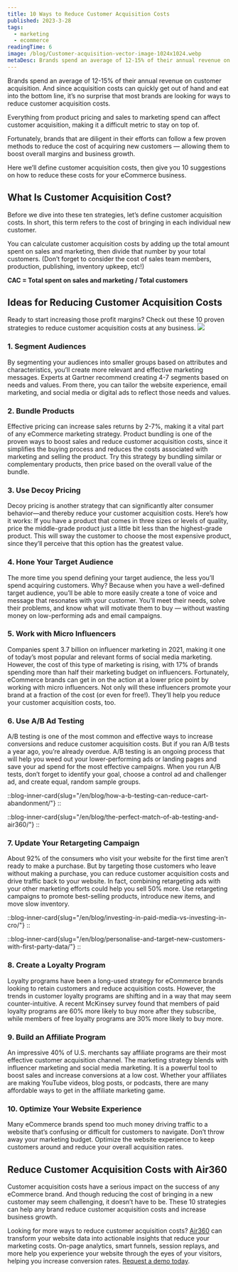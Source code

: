```yaml
---
title: 10 Ways to Reduce Customer Acquisition Costs
published: 2023-3-28
tags: 
  - marketing
  - ecommerce
readingTime: 6
image: /blog/Customer-acquisition-vector-image-1024x1024.webp
metaDesc: Brands spend an average of 12-15% of their annual revenue on customer acquisition. And since acquisition costs can quickly get out of hand and eat into the bottom line, it’s no surprise that most brands are looking for ways to reduce customer acquisition costs.
---
```


Brands spend an average of 12-15% of their annual revenue on customer acquisition. And since acquisition costs can quickly get out of hand and eat into the bottom line, it’s no surprise that most brands are looking for ways to reduce customer acquisition costs.

Everything from product pricing and sales to marketing spend can affect customer acquisition, making it a difficult metric to stay on top of.

Fortunately, brands that are diligent in their efforts can follow a few proven methods to reduce the cost of acquiring new customers — allowing them to boost overall margins and business growth. 

Here we’ll define customer acquisition costs, then give you 10 suggestions on how to reduce these costs for your eCommerce business.

## What Is Customer Acquisition Cost?
Before we dive into these ten strategies, let’s define customer acquisition costs. In short, this term refers to the cost of bringing in each individual new customer.

You can calculate customer acquisition costs by adding up the total amount spent on sales and marketing, then divide that number by your total customers. (Don’t forget to consider the cost of sales team members, production, publishing, inventory upkeep, etc!)

**CAC = Total spent on sales and marketing / Total customers**
## Ideas for Reducing Customer Acquisition Costs
Ready to start increasing those profit margins? Check out these 10 proven strategies to reduce customer acquisition costs at any business.
![](/blog/personas-ecommerce.webp)

### 1. Segment Audiences
By segmenting your audiences into smaller groups based on attributes and characteristics, you’ll create more relevant and effective marketing messages. Experts at Gartner recommend creating 4-7 segments based on needs and values. From there, you can tailor the website experience, email marketing, and social media or digital ads to reflect those needs and values.

### 2. Bundle Products
Effective pricing can increase sales returns by 2-7%, making it a vital part of any eCommerce marketing strategy. Product bundling is one of the proven ways to boost sales and reduce customer acquisition costs, since it simplifies the buying process and reduces the costs associated with marketing and selling the product. Try this strategy by bundling similar or complementary products, then price based on the overall value of the bundle.

### 3. Use Decoy Pricing
Decoy pricing is another strategy that can significantly alter consumer behavior—and thereby reduce your customer acquisition costs. Here’s how it works: If you have a product that comes in three sizes or levels of quality, price the middle-grade product just a little bit less than the highest-grade product. This will sway the customer to choose the most expensive product, since they’ll perceive that this option has the greatest value.

### 4. Hone Your Target Audience
The more time you spend defining your target audience, the less you’ll spend acquiring customers. Why? Because when you have a well-defined target audience, you’ll be able to more easily create a tone of voice and message that resonates with your customer. You’ll meet their needs, solve their problems, and know what will motivate them to buy — without wasting money on low-performing ads and email campaigns.

### 5. Work with Micro Influencers
Companies spent 3.7 billion on influencer marketing in 2021, making it one of today’s most popular and relevant forms of social media marketing. However, the cost of this type of marketing is rising, with 17% of brands spending more than half their marketing budget on influencers. Fortunately, eCommerce brands can get in on the action at a lower price point by working with micro influencers. Not only will these influencers promote your brand at a fraction of the cost (or even for free!). They’ll help you reduce your customer acquisition costs, too.

### 6. Use A/B Ad Testing
A/B testing is one of the most common and effective ways to increase conversions and reduce customer acquisition costs. But if you ran A/B tests a year ago, you’re already overdue. A/B testing is an ongoing process that will help you weed out your lower-performing ads or landing pages and save your ad spend for the most effective campaigns. When you run A/B tests, don’t forget to identify your goal, choose a control ad and challenger ad, and create equal, random sample groups.

::blog-inner-card{slug="/en/blog/how-a-b-testing-can-reduce-cart-abandonment/"}
::

::blog-inner-card{slug="/en/blog/the-perfect-match-of-ab-testing-and-air360/"}
::

### 7. Update Your Retargeting Campaign
About 92% of the consumers who visit your website for the first time aren’t ready to make a purchase. But by targeting those customers who leave without making a purchase, you can reduce customer acquisition costs and drive traffic back to your website. In fact, combining retargeting ads with your other marketing efforts could help you sell 50% more. Use retargeting campaigns to promote best-selling products, introduce new items, and move slow inventory. 

::blog-inner-card{slug="/en/blog/investing-in-paid-media-vs-investing-in-cro/"}
::

::blog-inner-card{slug="/en/blog/personalise-and-target-new-customers-with-first-party-data/"}
::

### 8. Create a Loyalty Program
Loyalty programs have been a long-used strategy for eCommerce brands looking to retain customers and reduce acquisition costs. However, the trends in customer loyalty programs are shifting and in a way that may seem counter-intuitive. A recent McKinsey survey found that members of paid loyalty programs are 60% more likely to buy more after they subscribe, while members of free loyalty programs are 30% more likely to buy more. 

### 9. Build an Affiliate Program
An impressive 40% of U.S. merchants say affiliate programs are their most effective customer acquisition channel. The marketing strategy blends with influencer marketing and social media marketing. It is a powerful tool to boost sales and increase conversions at a low cost. Whether your affiliates are making YouTube videos, blog posts, or podcasts, there are many affordable ways to get in the affiliate marketing game.

### 10. Optimize Your Website Experience
Many eCommerce brands spend too much money driving traffic to a website that’s confusing or difficult for customers to navigate. Don’t throw away your marketing budget. Optimize the website experience to keep customers around and reduce your overall acquisition rates.

## Reduce Customer Acquisition Costs with Air360
Customer acquisition costs have a serious impact on the success of any eCommerce brand. And though reducing the cost of bringing in a new customer may seem challenging, it doesn’t have to be. These 10 strategies can help any brand reduce customer acquisition costs and increase business growth. 

Looking for more ways to reduce customer acquisition costs? [Air360](/en/product-tour/) can transform your website data into actionable insights that reduce your marketing costs. On-page analytics, smart funnels, session replays, and more help you experience your website through the eyes of your visitors, helping you increase conversion rates. [Request a demo today](/en/request-demo).